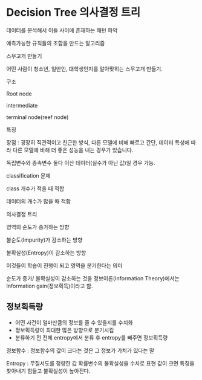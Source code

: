 # Decision Tree 의사결정 트리

데이터를 분석해서 이들 사이에 존재하는 패턴 파악

예측가능한 규칙들의 조합을 만드는 알고리즘



스무고개 만들기

어떤 사람이 청소년, 일반인, 대학생인지를 알아맞히는 스무고개 만들기.



구조

Root node

intermediate

terminal node(reef node)



특징

장점 : 굉장히 직관적이고 친근한 방식, 다른 모델에 비해 빠르고 간단, 데이터 특성에 따라 다른 모델에 비해 더 좋은 성능을 내는 경우가 있습니다.

독립변수와 종속변수 둘다 이산 데이터(실수가 아닌 값)일 경우 가능.

classification 문제

class 개수가 적을 때 적합

데이터의 개수가 많을 때 적합



의사결정 트리

영역의 순도가 증가하는 방향

불순도(Impurity)가 감소하는 방향

불확실성(Entropy)이 감소하는 방향

이것들이 학습이 진행이 되고 영역을 분기한다는 의미



순도가 증가/ 불확실성이 감소하는 것을 정보이론(Information Theory)에서는 Information gain(정보획득)이라고 함.



## 정보획득량  

* 어떤 사건이 얼마만큼의 정보를 줄 수 있을지를 수치화
* 정보획득량이 최대한 많은 방향으로 분기시킴
* 분류하기 전 전체 entropy에서 분류 후 entropy를 빼주면 정보획득량

정보함수 : 정보함수의 값이 크다는 것은 그 정보가 가치가 있다는 말

Entropy : 무질서도를 정량한 값 확률변수의 불확실성을 수치로 표현 값이 크면 특징을 찾아내기 힘들고 불확실성이 높아진다.

